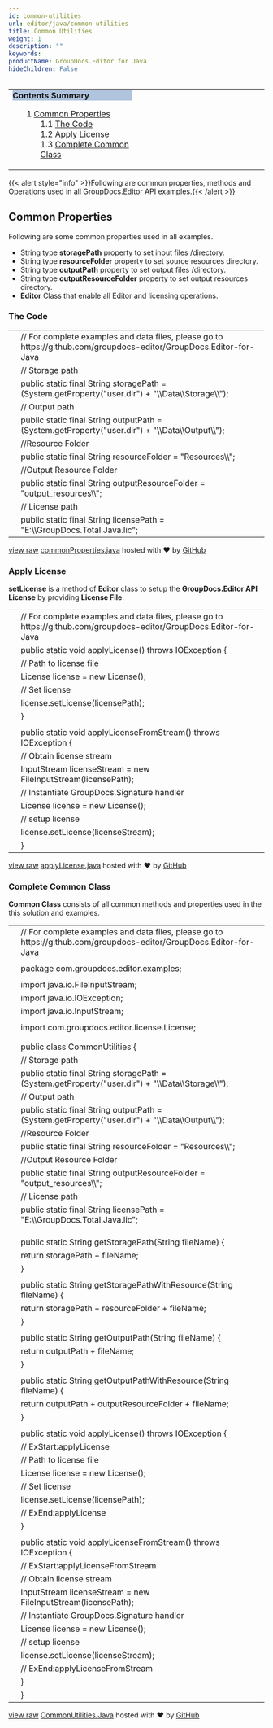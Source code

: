 ```yaml
---
id: common-utilities
url: editor/java/common-utilities
title: Common Utilities
weight: 1
description: ""
keywords: 
productName: GroupDocs.Editor for Java
hideChildren: False
---
```

<table class="sectionMacro" border="0" cellpadding="5" cellspacing="0" width="100%"><tbody><tr><td valign="top" width="50%"><div class="panel" style="border-top-width: 1px; border-right-width: 1px; border-bottom-width: 1px; border-left-width: 1px;"><div class="panelHeader" style="border-bottom-width: 1px; background-color: rgb(176, 196, 222);"><b>Contents Summary</b></div><div class="panelContent"><style type="text/css">div.rbtoc1590607260607 { padding-top: 0px; padding-right: 0px; padding-bottom: 0px; padding-left: 0px; }div.rbtoc1590607260607 ul { list-style-type: none; list-style-image: none; margin-left: 0px; }div.rbtoc1590607260607 li { margin-left: 0px; padding-left: 0px; }</style><div class="toc rbtoc1590607260607"><ul class="toc-indentation"><li><span class="TOCOutline">1</span> <a href="#CommonUtilities-CommonProperties">Common Properties</a><ul class="toc-indentation"><li><span class="TOCOutline">1.1</span> <a href="#CommonUtilities-TheCode">The Code</a></li><li><span class="TOCOutline">1.2</span> <a href="#CommonUtilities-ApplyLicense">Apply License</a></li><li><span class="TOCOutline">1.3</span> <a href="#CommonUtilities-CompleteCommonClass">Complete Common Class</a></li></ul></li></ul></div></div></div></td><td valign="top">&nbsp;</td></tr></tbody></table>

{{< alert style="info" >}}Following are common properties, methods and Operations used in all GroupDocs.Editor API examples.{{< /alert >}}

## Common Properties

Following are some common properties used in all examples.

*   String type **storagePath** property to set input files /directory.
*   String type **resourceFolder** property to set source resources directory.
*   String type **outputPath** property to set output files /directory.
*   String type **outputResourceFolder** property to set output resources directory.
*   **Editor** Class that enable all Editor and licensing operations.

### The Code

<table class="highlight tab-size js-file-line-container" data-tab-size="8" data-paste-markdown-skip=""><tbody><tr><td id="file-commonproperties-java-L1" class="blob-num js-line-number" data-line-number="1"></td><td id="file-commonproperties-java-LC1" class="blob-code blob-code-inner js-file-line"><span class="pl-c"><span class="pl-c">//</span> For complete examples and data files, please go to https://github.com/groupdocs-editor/GroupDocs.Editor-for-Java</span></td></tr><tr><td id="file-commonproperties-java-L2" class="blob-num js-line-number" data-line-number="2"></td><td id="file-commonproperties-java-LC2" class="blob-code blob-code-inner js-file-line"><span class="pl-c"><span class="pl-c">//</span> Storage path</span></td></tr><tr><td id="file-commonproperties-java-L3" class="blob-num js-line-number" data-line-number="3"></td><td id="file-commonproperties-java-LC3" class="blob-code blob-code-inner js-file-line"><span class="pl-k">public</span> <span class="pl-k">static</span> <span class="pl-k">final</span> <span class="pl-smi">String</span> storagePath <span class="pl-k">=</span> (<span class="pl-smi">System</span><span class="pl-k">.</span>getProperty(<span class="pl-s"><span class="pl-pds">"</span>user.dir<span class="pl-pds">"</span></span>) <span class="pl-k">+</span> <span class="pl-s"><span class="pl-pds">"</span><span class="pl-cce">\\</span>Data<span class="pl-cce">\\</span>Storage<span class="pl-cce">\\</span><span class="pl-pds">"</span></span>);</td></tr><tr><td id="file-commonproperties-java-L4" class="blob-num js-line-number" data-line-number="4"></td><td id="file-commonproperties-java-LC4" class="blob-code blob-code-inner js-file-line"><span class="pl-c"><span class="pl-c">//</span> Output path</span></td></tr><tr><td id="file-commonproperties-java-L5" class="blob-num js-line-number" data-line-number="5"></td><td id="file-commonproperties-java-LC5" class="blob-code blob-code-inner js-file-line"><span class="pl-k">public</span> <span class="pl-k">static</span> <span class="pl-k">final</span> <span class="pl-smi">String</span> outputPath <span class="pl-k">=</span> (<span class="pl-smi">System</span><span class="pl-k">.</span>getProperty(<span class="pl-s"><span class="pl-pds">"</span>user.dir<span class="pl-pds">"</span></span>) <span class="pl-k">+</span> <span class="pl-s"><span class="pl-pds">"</span><span class="pl-cce">\\</span>Data<span class="pl-cce">\\</span>Output<span class="pl-cce">\\</span><span class="pl-pds">"</span></span>);</td></tr><tr><td id="file-commonproperties-java-L6" class="blob-num js-line-number" data-line-number="6"></td><td id="file-commonproperties-java-LC6" class="blob-code blob-code-inner js-file-line"><span class="pl-c"><span class="pl-c">//</span>Resource Folder</span></td></tr><tr><td id="file-commonproperties-java-L7" class="blob-num js-line-number" data-line-number="7"></td><td id="file-commonproperties-java-LC7" class="blob-code blob-code-inner js-file-line"><span class="pl-k">public</span> <span class="pl-k">static</span> <span class="pl-k">final</span> <span class="pl-smi">String</span> resourceFolder <span class="pl-k">=</span> <span class="pl-s"><span class="pl-pds">"</span>Resources<span class="pl-cce">\\</span><span class="pl-pds">"</span></span>;</td></tr><tr><td id="file-commonproperties-java-L8" class="blob-num js-line-number" data-line-number="8"></td><td id="file-commonproperties-java-LC8" class="blob-code blob-code-inner js-file-line"><span class="pl-c"><span class="pl-c">//</span>Output Resource Folder</span></td></tr><tr><td id="file-commonproperties-java-L9" class="blob-num js-line-number" data-line-number="9"></td><td id="file-commonproperties-java-LC9" class="blob-code blob-code-inner js-file-line"><span class="pl-k">public</span> <span class="pl-k">static</span> <span class="pl-k">final</span> <span class="pl-smi">String</span> outputResourceFolder <span class="pl-k">=</span> <span class="pl-s"><span class="pl-pds">"</span>output_resources<span class="pl-cce">\\</span><span class="pl-pds">"</span></span>;</td></tr><tr><td id="file-commonproperties-java-L10" class="blob-num js-line-number" data-line-number="10"></td><td id="file-commonproperties-java-LC10" class="blob-code blob-code-inner js-file-line"><span class="pl-c"><span class="pl-c">//</span> License path</span></td></tr><tr><td id="file-commonproperties-java-L11" class="blob-num js-line-number" data-line-number="11"></td><td id="file-commonproperties-java-LC11" class="blob-code blob-code-inner js-file-line"><span class="pl-k">public</span> <span class="pl-k">static</span> <span class="pl-k">final</span> <span class="pl-smi">String</span> licensePath <span class="pl-k">=</span> <span class="pl-s"><span class="pl-pds">"</span>E:<span class="pl-cce">\\</span>GroupDocs.Total.Java.lic<span class="pl-pds">"</span></span>;</td></tr></tbody></table>

[view raw](https://gist.github.com/GroupDocsGists/a0953a5cceb6f69f4abcdecc6ab4ffe4/raw/7bc89d6c3ff3a18a97fe4da7a3252f875e203e8d/commonProperties.java) [commonProperties.java](https://gist.github.com/GroupDocsGists/a0953a5cceb6f69f4abcdecc6ab4ffe4#file-commonproperties-java) hosted with ❤ by [GitHub](https://github.com)

### Apply License

**setLicense** is a method of **Editor** class to setup the **GroupDocs.Editor API License** by providing **License File**.

<table class="highlight tab-size js-file-line-container" data-tab-size="8" data-paste-markdown-skip=""><tbody><tr><td id="file-applylicense-java-L1" class="blob-num js-line-number" data-line-number="1"></td><td id="file-applylicense-java-LC1" class="blob-code blob-code-inner js-file-line"><span class="pl-c"><span class="pl-c">//</span> For complete examples and data files, please go to https://github.com/groupdocs-editor/GroupDocs.Editor-for-Java</span></td></tr><tr><td id="file-applylicense-java-L2" class="blob-num js-line-number" data-line-number="2"></td><td id="file-applylicense-java-LC2" class="blob-code blob-code-inner js-file-line"><span class="pl-k">public</span> <span class="pl-k">static</span> <span class="pl-k">void</span> applyLicense() throws <span class="pl-smi">IOException</span> {</td></tr><tr><td id="file-applylicense-java-L3" class="blob-num js-line-number" data-line-number="3"></td><td id="file-applylicense-java-LC3" class="blob-code blob-code-inner js-file-line"><span class="pl-c"><span class="pl-c">//</span> Path to license file</span></td></tr><tr><td id="file-applylicense-java-L4" class="blob-num js-line-number" data-line-number="4"></td><td id="file-applylicense-java-LC4" class="blob-code blob-code-inner js-file-line"><span class="pl-smi">License</span> license <span class="pl-k">=</span> <span class="pl-k">new</span> <span class="pl-smi">License</span>();</td></tr><tr><td id="file-applylicense-java-L5" class="blob-num js-line-number" data-line-number="5"></td><td id="file-applylicense-java-LC5" class="blob-code blob-code-inner js-file-line"><span class="pl-c"><span class="pl-c">//</span> Set license</span></td></tr><tr><td id="file-applylicense-java-L6" class="blob-num js-line-number" data-line-number="6"></td><td id="file-applylicense-java-LC6" class="blob-code blob-code-inner js-file-line">license<span class="pl-k">.</span>setLicense(licensePath);</td></tr><tr><td id="file-applylicense-java-L7" class="blob-num js-line-number" data-line-number="7"></td><td id="file-applylicense-java-LC7" class="blob-code blob-code-inner js-file-line">}</td></tr><tr><td id="file-applylicense-java-L8" class="blob-num js-line-number" data-line-number="8"></td><td id="file-applylicense-java-LC8" class="blob-code blob-code-inner js-file-line"></td></tr><tr><td id="file-applylicense-java-L9" class="blob-num js-line-number" data-line-number="9"></td><td id="file-applylicense-java-LC9" class="blob-code blob-code-inner js-file-line"><span class="pl-k">public</span> <span class="pl-k">static</span> <span class="pl-k">void</span> applyLicenseFromStream() throws <span class="pl-smi">IOException</span> {</td></tr><tr><td id="file-applylicense-java-L10" class="blob-num js-line-number" data-line-number="10"></td><td id="file-applylicense-java-LC10" class="blob-code blob-code-inner js-file-line"><span class="pl-c"><span class="pl-c">//</span> Obtain license stream</span></td></tr><tr><td id="file-applylicense-java-L11" class="blob-num js-line-number" data-line-number="11"></td><td id="file-applylicense-java-LC11" class="blob-code blob-code-inner js-file-line"><span class="pl-smi">InputStream</span> licenseStream <span class="pl-k">=</span> <span class="pl-k">new</span> <span class="pl-smi">FileInputStream</span>(licensePath);</td></tr><tr><td id="file-applylicense-java-L12" class="blob-num js-line-number" data-line-number="12"></td><td id="file-applylicense-java-LC12" class="blob-code blob-code-inner js-file-line"><span class="pl-c"><span class="pl-c">//</span> Instantiate GroupDocs.Signature handler</span></td></tr><tr><td id="file-applylicense-java-L13" class="blob-num js-line-number" data-line-number="13"></td><td id="file-applylicense-java-LC13" class="blob-code blob-code-inner js-file-line"><span class="pl-smi">License</span> license <span class="pl-k">=</span> <span class="pl-k">new</span> <span class="pl-smi">License</span>();</td></tr><tr><td id="file-applylicense-java-L14" class="blob-num js-line-number" data-line-number="14"></td><td id="file-applylicense-java-LC14" class="blob-code blob-code-inner js-file-line"><span class="pl-c"><span class="pl-c">//</span> setup license</span></td></tr><tr><td id="file-applylicense-java-L15" class="blob-num js-line-number" data-line-number="15"></td><td id="file-applylicense-java-LC15" class="blob-code blob-code-inner js-file-line">license<span class="pl-k">.</span>setLicense(licenseStream);</td></tr><tr><td id="file-applylicense-java-L16" class="blob-num js-line-number" data-line-number="16"></td><td id="file-applylicense-java-LC16" class="blob-code blob-code-inner js-file-line">}</td></tr></tbody></table>

[view raw](https://gist.github.com/GroupDocsGists/9522f2e1e1a8ff99d5e2ec9114a553fd/raw/8458e1e81b086dcdf3e760c286a6fbac7dc1d492/applyLicense.java) [applyLicense.java](https://gist.github.com/GroupDocsGists/9522f2e1e1a8ff99d5e2ec9114a553fd#file-applylicense-java) hosted with ❤ by [GitHub](https://github.com)

### Complete Common Class

**Common Class** consists of all common methods and properties used in the this solution and examples.

<table class="highlight tab-size js-file-line-container" data-tab-size="8" data-paste-markdown-skip=""><tbody><tr><td id="file-commonutilities-java-L1" class="blob-num js-line-number" data-line-number="1"></td><td id="file-commonutilities-java-LC1" class="blob-code blob-code-inner js-file-line"><span class="pl-c"><span class="pl-c">//</span> For complete examples and data files, please go to https://github.com/groupdocs-editor/GroupDocs.Editor-for-Java</span></td></tr><tr><td id="file-commonutilities-java-L2" class="blob-num js-line-number" data-line-number="2"></td><td id="file-commonutilities-java-LC2" class="blob-code blob-code-inner js-file-line"></td></tr><tr><td id="file-commonutilities-java-L3" class="blob-num js-line-number" data-line-number="3"></td><td id="file-commonutilities-java-LC3" class="blob-code blob-code-inner js-file-line"><span class="pl-k">package</span> <span class="pl-smi">com.groupdocs.editor.examples</span>;</td></tr><tr><td id="file-commonutilities-java-L4" class="blob-num js-line-number" data-line-number="4"></td><td id="file-commonutilities-java-LC4" class="blob-code blob-code-inner js-file-line"></td></tr><tr><td id="file-commonutilities-java-L5" class="blob-num js-line-number" data-line-number="5"></td><td id="file-commonutilities-java-LC5" class="blob-code blob-code-inner js-file-line"><span class="pl-k">import</span> <span class="pl-smi">java.io.FileInputStream</span>;</td></tr><tr><td id="file-commonutilities-java-L6" class="blob-num js-line-number" data-line-number="6"></td><td id="file-commonutilities-java-LC6" class="blob-code blob-code-inner js-file-line"><span class="pl-k">import</span> <span class="pl-smi">java.io.IOException</span>;</td></tr><tr><td id="file-commonutilities-java-L7" class="blob-num js-line-number" data-line-number="7"></td><td id="file-commonutilities-java-LC7" class="blob-code blob-code-inner js-file-line"><span class="pl-k">import</span> <span class="pl-smi">java.io.InputStream</span>;</td></tr><tr><td id="file-commonutilities-java-L8" class="blob-num js-line-number" data-line-number="8"></td><td id="file-commonutilities-java-LC8" class="blob-code blob-code-inner js-file-line"></td></tr><tr><td id="file-commonutilities-java-L9" class="blob-num js-line-number" data-line-number="9"></td><td id="file-commonutilities-java-LC9" class="blob-code blob-code-inner js-file-line"><span class="pl-k">import</span> <span class="pl-smi">com.groupdocs.editor.license.License</span>;</td></tr><tr><td id="file-commonutilities-java-L10" class="blob-num js-line-number" data-line-number="10"></td><td id="file-commonutilities-java-LC10" class="blob-code blob-code-inner js-file-line"></td></tr><tr><td id="file-commonutilities-java-L11" class="blob-num js-line-number" data-line-number="11"></td><td id="file-commonutilities-java-LC11" class="blob-code blob-code-inner js-file-line"></td></tr><tr><td id="file-commonutilities-java-L12" class="blob-num js-line-number" data-line-number="12"></td><td id="file-commonutilities-java-LC12" class="blob-code blob-code-inner js-file-line"><span class="pl-k">public</span> <span class="pl-k">class</span> <span class="pl-en">CommonUtilities</span> {</td></tr><tr><td id="file-commonutilities-java-L13" class="blob-num js-line-number" data-line-number="13"></td><td id="file-commonutilities-java-LC13" class="blob-code blob-code-inner js-file-line"><span class="pl-c"><span class="pl-c">//</span> Storage path</span></td></tr><tr><td id="file-commonutilities-java-L14" class="blob-num js-line-number" data-line-number="14"></td><td id="file-commonutilities-java-LC14" class="blob-code blob-code-inner js-file-line"><span class="pl-k">public</span> <span class="pl-k">static</span> <span class="pl-k">final</span> <span class="pl-smi">String</span> storagePath <span class="pl-k">=</span> (<span class="pl-smi">System</span><span class="pl-k">.</span>getProperty(<span class="pl-s"><span class="pl-pds">"</span>user.dir<span class="pl-pds">"</span></span>) <span class="pl-k">+</span> <span class="pl-s"><span class="pl-pds">"</span><span class="pl-cce">\\</span>Data<span class="pl-cce">\\</span>Storage<span class="pl-cce">\\</span><span class="pl-pds">"</span></span>);</td></tr><tr><td id="file-commonutilities-java-L15" class="blob-num js-line-number" data-line-number="15"></td><td id="file-commonutilities-java-LC15" class="blob-code blob-code-inner js-file-line"><span class="pl-c"><span class="pl-c">//</span> Output path</span></td></tr><tr><td id="file-commonutilities-java-L16" class="blob-num js-line-number" data-line-number="16"></td><td id="file-commonutilities-java-LC16" class="blob-code blob-code-inner js-file-line"><span class="pl-k">public</span> <span class="pl-k">static</span> <span class="pl-k">final</span> <span class="pl-smi">String</span> outputPath <span class="pl-k">=</span> (<span class="pl-smi">System</span><span class="pl-k">.</span>getProperty(<span class="pl-s"><span class="pl-pds">"</span>user.dir<span class="pl-pds">"</span></span>) <span class="pl-k">+</span> <span class="pl-s"><span class="pl-pds">"</span><span class="pl-cce">\\</span>Data<span class="pl-cce">\\</span>Output<span class="pl-cce">\\</span><span class="pl-pds">"</span></span>);</td></tr><tr><td id="file-commonutilities-java-L17" class="blob-num js-line-number" data-line-number="17"></td><td id="file-commonutilities-java-LC17" class="blob-code blob-code-inner js-file-line"><span class="pl-c"><span class="pl-c">//</span>Resource Folder</span></td></tr><tr><td id="file-commonutilities-java-L18" class="blob-num js-line-number" data-line-number="18"></td><td id="file-commonutilities-java-LC18" class="blob-code blob-code-inner js-file-line"><span class="pl-k">public</span> <span class="pl-k">static</span> <span class="pl-k">final</span> <span class="pl-smi">String</span> resourceFolder <span class="pl-k">=</span> <span class="pl-s"><span class="pl-pds">"</span>Resources<span class="pl-cce">\\</span><span class="pl-pds">"</span></span>;</td></tr><tr><td id="file-commonutilities-java-L19" class="blob-num js-line-number" data-line-number="19"></td><td id="file-commonutilities-java-LC19" class="blob-code blob-code-inner js-file-line"><span class="pl-c"><span class="pl-c">//</span>Output Resource Folder</span></td></tr><tr><td id="file-commonutilities-java-L20" class="blob-num js-line-number" data-line-number="20"></td><td id="file-commonutilities-java-LC20" class="blob-code blob-code-inner js-file-line"><span class="pl-k">public</span> <span class="pl-k">static</span> <span class="pl-k">final</span> <span class="pl-smi">String</span> outputResourceFolder <span class="pl-k">=</span> <span class="pl-s"><span class="pl-pds">"</span>output_resources<span class="pl-cce">\\</span><span class="pl-pds">"</span></span>;</td></tr><tr><td id="file-commonutilities-java-L21" class="blob-num js-line-number" data-line-number="21"></td><td id="file-commonutilities-java-LC21" class="blob-code blob-code-inner js-file-line"><span class="pl-c"><span class="pl-c">//</span> License path</span></td></tr><tr><td id="file-commonutilities-java-L22" class="blob-num js-line-number" data-line-number="22"></td><td id="file-commonutilities-java-LC22" class="blob-code blob-code-inner js-file-line"><span class="pl-k">public</span> <span class="pl-k">static</span> <span class="pl-k">final</span> <span class="pl-smi">String</span> licensePath <span class="pl-k">=</span> <span class="pl-s"><span class="pl-pds">"</span>E:<span class="pl-cce">\\</span>GroupDocs.Total.Java.lic<span class="pl-pds">"</span></span>;</td></tr><tr><td id="file-commonutilities-java-L23" class="blob-num js-line-number" data-line-number="23"></td><td id="file-commonutilities-java-LC23" class="blob-code blob-code-inner js-file-line"></td></tr><tr><td id="file-commonutilities-java-L24" class="blob-num js-line-number" data-line-number="24"></td><td id="file-commonutilities-java-LC24" class="blob-code blob-code-inner js-file-line"></td></tr><tr><td id="file-commonutilities-java-L25" class="blob-num js-line-number" data-line-number="25"></td><td id="file-commonutilities-java-LC25" class="blob-code blob-code-inner js-file-line"></td></tr><tr><td id="file-commonutilities-java-L26" class="blob-num js-line-number" data-line-number="26"></td><td id="file-commonutilities-java-LC26" class="blob-code blob-code-inner js-file-line"><span class="pl-k">public</span> <span class="pl-k">static</span> <span class="pl-smi">String</span> <span class="pl-en">getStoragePath</span>(<span class="pl-smi">String</span> <span class="pl-v">fileName</span>) {</td></tr><tr><td id="file-commonutilities-java-L27" class="blob-num js-line-number" data-line-number="27"></td><td id="file-commonutilities-java-LC27" class="blob-code blob-code-inner js-file-line"><span class="pl-k">return</span> storagePath <span class="pl-k">+</span> fileName;</td></tr><tr><td id="file-commonutilities-java-L28" class="blob-num js-line-number" data-line-number="28"></td><td id="file-commonutilities-java-LC28" class="blob-code blob-code-inner js-file-line">}</td></tr><tr><td id="file-commonutilities-java-L29" class="blob-num js-line-number" data-line-number="29"></td><td id="file-commonutilities-java-LC29" class="blob-code blob-code-inner js-file-line"></td></tr><tr><td id="file-commonutilities-java-L30" class="blob-num js-line-number" data-line-number="30"></td><td id="file-commonutilities-java-LC30" class="blob-code blob-code-inner js-file-line"><span class="pl-k">public</span> <span class="pl-k">static</span> <span class="pl-smi">String</span> <span class="pl-en">getStoragePathWithResource</span>(<span class="pl-smi">String</span> <span class="pl-v">fileName</span>) {</td></tr><tr><td id="file-commonutilities-java-L31" class="blob-num js-line-number" data-line-number="31"></td><td id="file-commonutilities-java-LC31" class="blob-code blob-code-inner js-file-line"><span class="pl-k">return</span> storagePath <span class="pl-k">+</span> resourceFolder <span class="pl-k">+</span> fileName;</td></tr><tr><td id="file-commonutilities-java-L32" class="blob-num js-line-number" data-line-number="32"></td><td id="file-commonutilities-java-LC32" class="blob-code blob-code-inner js-file-line">}</td></tr><tr><td id="file-commonutilities-java-L33" class="blob-num js-line-number" data-line-number="33"></td><td id="file-commonutilities-java-LC33" class="blob-code blob-code-inner js-file-line"></td></tr><tr><td id="file-commonutilities-java-L34" class="blob-num js-line-number" data-line-number="34"></td><td id="file-commonutilities-java-LC34" class="blob-code blob-code-inner js-file-line"><span class="pl-k">public</span> <span class="pl-k">static</span> <span class="pl-smi">String</span> <span class="pl-en">getOutputPath</span>(<span class="pl-smi">String</span> <span class="pl-v">fileName</span>) {</td></tr><tr><td id="file-commonutilities-java-L35" class="blob-num js-line-number" data-line-number="35"></td><td id="file-commonutilities-java-LC35" class="blob-code blob-code-inner js-file-line"><span class="pl-k">return</span> outputPath <span class="pl-k">+</span> fileName;</td></tr><tr><td id="file-commonutilities-java-L36" class="blob-num js-line-number" data-line-number="36"></td><td id="file-commonutilities-java-LC36" class="blob-code blob-code-inner js-file-line">}</td></tr><tr><td id="file-commonutilities-java-L37" class="blob-num js-line-number" data-line-number="37"></td><td id="file-commonutilities-java-LC37" class="blob-code blob-code-inner js-file-line"></td></tr><tr><td id="file-commonutilities-java-L38" class="blob-num js-line-number" data-line-number="38"></td><td id="file-commonutilities-java-LC38" class="blob-code blob-code-inner js-file-line"><span class="pl-k">public</span> <span class="pl-k">static</span> <span class="pl-smi">String</span> <span class="pl-en">getOutputPathWithResource</span>(<span class="pl-smi">String</span> <span class="pl-v">fileName</span>) {</td></tr><tr><td id="file-commonutilities-java-L39" class="blob-num js-line-number" data-line-number="39"></td><td id="file-commonutilities-java-LC39" class="blob-code blob-code-inner js-file-line"><span class="pl-k">return</span> outputPath <span class="pl-k">+</span> outputResourceFolder <span class="pl-k">+</span> fileName;</td></tr><tr><td id="file-commonutilities-java-L40" class="blob-num js-line-number" data-line-number="40"></td><td id="file-commonutilities-java-LC40" class="blob-code blob-code-inner js-file-line">}</td></tr><tr><td id="file-commonutilities-java-L41" class="blob-num js-line-number" data-line-number="41"></td><td id="file-commonutilities-java-LC41" class="blob-code blob-code-inner js-file-line"></td></tr><tr><td id="file-commonutilities-java-L42" class="blob-num js-line-number" data-line-number="42"></td><td id="file-commonutilities-java-LC42" class="blob-code blob-code-inner js-file-line"><span class="pl-k">public</span> <span class="pl-k">static</span> <span class="pl-k">void</span> <span class="pl-en">applyLicense</span>() <span class="pl-k">throws</span> <span class="pl-smi">IOException</span> {</td></tr><tr><td id="file-commonutilities-java-L43" class="blob-num js-line-number" data-line-number="43"></td><td id="file-commonutilities-java-LC43" class="blob-code blob-code-inner js-file-line"><span class="pl-c"><span class="pl-c">//</span> ExStart:applyLicense</span></td></tr><tr><td id="file-commonutilities-java-L44" class="blob-num js-line-number" data-line-number="44"></td><td id="file-commonutilities-java-LC44" class="blob-code blob-code-inner js-file-line"><span class="pl-c"><span class="pl-c">//</span> Path to license file</span></td></tr><tr><td id="file-commonutilities-java-L45" class="blob-num js-line-number" data-line-number="45"></td><td id="file-commonutilities-java-LC45" class="blob-code blob-code-inner js-file-line"><span class="pl-smi">License</span> license <span class="pl-k">=</span> <span class="pl-k">new</span> <span class="pl-smi">License</span>();</td></tr><tr><td id="file-commonutilities-java-L46" class="blob-num js-line-number" data-line-number="46"></td><td id="file-commonutilities-java-LC46" class="blob-code blob-code-inner js-file-line"><span class="pl-c"><span class="pl-c">//</span> Set license</span></td></tr><tr><td id="file-commonutilities-java-L47" class="blob-num js-line-number" data-line-number="47"></td><td id="file-commonutilities-java-LC47" class="blob-code blob-code-inner js-file-line">license<span class="pl-k">.</span>setLicense(licensePath);</td></tr><tr><td id="file-commonutilities-java-L48" class="blob-num js-line-number" data-line-number="48"></td><td id="file-commonutilities-java-LC48" class="blob-code blob-code-inner js-file-line"><span class="pl-c"><span class="pl-c">//</span> ExEnd:applyLicense</span></td></tr><tr><td id="file-commonutilities-java-L49" class="blob-num js-line-number" data-line-number="49"></td><td id="file-commonutilities-java-LC49" class="blob-code blob-code-inner js-file-line">}</td></tr><tr><td id="file-commonutilities-java-L50" class="blob-num js-line-number" data-line-number="50"></td><td id="file-commonutilities-java-LC50" class="blob-code blob-code-inner js-file-line"></td></tr><tr><td id="file-commonutilities-java-L51" class="blob-num js-line-number" data-line-number="51"></td><td id="file-commonutilities-java-LC51" class="blob-code blob-code-inner js-file-line"><span class="pl-k">public</span> <span class="pl-k">static</span> <span class="pl-k">void</span> <span class="pl-en">applyLicenseFromStream</span>() <span class="pl-k">throws</span> <span class="pl-smi">IOException</span> {</td></tr><tr><td id="file-commonutilities-java-L52" class="blob-num js-line-number" data-line-number="52"></td><td id="file-commonutilities-java-LC52" class="blob-code blob-code-inner js-file-line"><span class="pl-c"><span class="pl-c">//</span> ExStart:applyLicenseFromStream</span></td></tr><tr><td id="file-commonutilities-java-L53" class="blob-num js-line-number" data-line-number="53"></td><td id="file-commonutilities-java-LC53" class="blob-code blob-code-inner js-file-line"><span class="pl-c"><span class="pl-c">//</span> Obtain license stream</span></td></tr><tr><td id="file-commonutilities-java-L54" class="blob-num js-line-number" data-line-number="54"></td><td id="file-commonutilities-java-LC54" class="blob-code blob-code-inner js-file-line"><span class="pl-smi">InputStream</span> licenseStream <span class="pl-k">=</span> <span class="pl-k">new</span> <span class="pl-smi">FileInputStream</span>(licensePath);</td></tr><tr><td id="file-commonutilities-java-L55" class="blob-num js-line-number" data-line-number="55"></td><td id="file-commonutilities-java-LC55" class="blob-code blob-code-inner js-file-line"><span class="pl-c"><span class="pl-c">//</span> Instantiate GroupDocs.Signature handler</span></td></tr><tr><td id="file-commonutilities-java-L56" class="blob-num js-line-number" data-line-number="56"></td><td id="file-commonutilities-java-LC56" class="blob-code blob-code-inner js-file-line"><span class="pl-smi">License</span> license <span class="pl-k">=</span> <span class="pl-k">new</span> <span class="pl-smi">License</span>();</td></tr><tr><td id="file-commonutilities-java-L57" class="blob-num js-line-number" data-line-number="57"></td><td id="file-commonutilities-java-LC57" class="blob-code blob-code-inner js-file-line"><span class="pl-c"><span class="pl-c">//</span> setup license</span></td></tr><tr><td id="file-commonutilities-java-L58" class="blob-num js-line-number" data-line-number="58"></td><td id="file-commonutilities-java-LC58" class="blob-code blob-code-inner js-file-line">license<span class="pl-k">.</span>setLicense(licenseStream);</td></tr><tr><td id="file-commonutilities-java-L59" class="blob-num js-line-number" data-line-number="59"></td><td id="file-commonutilities-java-LC59" class="blob-code blob-code-inner js-file-line"><span class="pl-c"><span class="pl-c">//</span> ExEnd:applyLicenseFromStream</span></td></tr><tr><td id="file-commonutilities-java-L60" class="blob-num js-line-number" data-line-number="60"></td><td id="file-commonutilities-java-LC60" class="blob-code blob-code-inner js-file-line">}</td></tr><tr><td id="file-commonutilities-java-L61" class="blob-num js-line-number" data-line-number="61"></td><td id="file-commonutilities-java-LC61" class="blob-code blob-code-inner js-file-line">}</td></tr></tbody></table>

[view raw](https://gist.github.com/GroupDocsGists/daa6dc0c0f3db9ca0a63ad70c6b3706b/raw/513a5cabebe69802772c359b4c14dd32cf1d8a21/CommonUtilities.Java) [CommonUtilities.Java](https://gist.github.com/GroupDocsGists/daa6dc0c0f3db9ca0a63ad70c6b3706b#file-commonutilities-java) hosted with ❤ by [GitHub](https://github.com)
